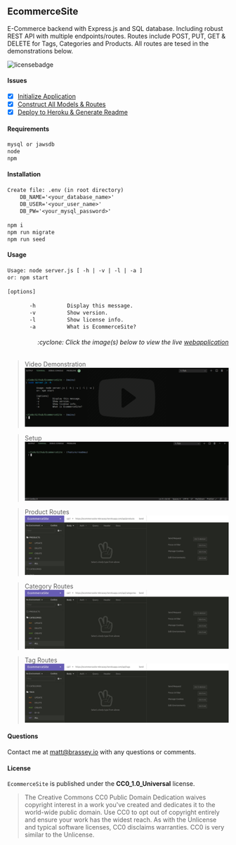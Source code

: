 ## EcommerceSite

E-Commerce backend with Express.js and SQL database. Including robust REST API with multiple endpoints/routes. Routes include POST, PUT, GET & DELETE for Tags, Categories and Products. All routes are tesed in the demonstrations below.

![licensebadge](https://img.shields.io/badge/license-CC0_1.0_Universal-blue)

#### Issues

- [x] [Initialize Application](https://github.com/MBrassey/EcommerceSite/issues/1)
- [x] [Construct All Models & Routes](https://github.com/MBrassey/EcommerceSite/issues/2)
- [x] [Deploy to Heroku & Generate Readme](https://github.com/MBrassey/EcommerceSite/issues/3)

#### Requirements

    mysql or jawsdb
    node
    npm

#### Installation

    Create file: .env (in root directory)
        DB_NAME='<your_database_name>'
        DB_USER='<your_user_name>'
        DB_PW='<your_mysql_password>'

    npm i
    npm run migrate
    npm run seed

#### Usage

    Usage: node server.js [ -h | -v | -l | -a ]
    or: npm start

    [options]

           -h          Display this message.
           -v          Show version.
           -l          Show license info.
           -a          What is EcommerceSite?

<h6><p align="right">:cyclone: Click the image(s) below to view the live <a id="Screenshots" href="https://EcommerceSite-mbrassey.herokuapp.com/api/categories">webapplication</a></p></h6>

> Video Demonstration
> [<img src="img/VideoPreview.png">](https://youtu.be/3qPpBRo_Ngg)

> Setup
> [<img src="img/Preview.gif">](https://EcommerceSite-mbrassey.herokuapp.com/api/categories)

> Product Routes
> [<img src="img/Preview1.gif">](https://EcommerceSite-mbrassey.herokuapp.com/api/categories)

> Category Routes
> [<img src="img/Preview2.gif">](https://EcommerceSite-mbrassey.herokuapp.com/api/categories)

> Tag Routes
> [<img src="img/Preview3.gif">](https://EcommerceSite-mbrassey.herokuapp.com/api/categories)

#### Questions

Contact me at [matt@brassey.io](mailto:matt@brassey.io) with any questions or comments.

#### License

`EcommerceSite` is published under the **CC0_1.0_Universal** license.

> The Creative Commons CC0 Public Domain Dedication waives copyright interest in a work you've created and dedicates it to the world-wide public domain. Use CC0 to opt out of copyright entirely and ensure your work has the widest reach. As with the Unlicense and typical software licenses, CC0 disclaims warranties. CC0 is very similar to the Unlicense.
